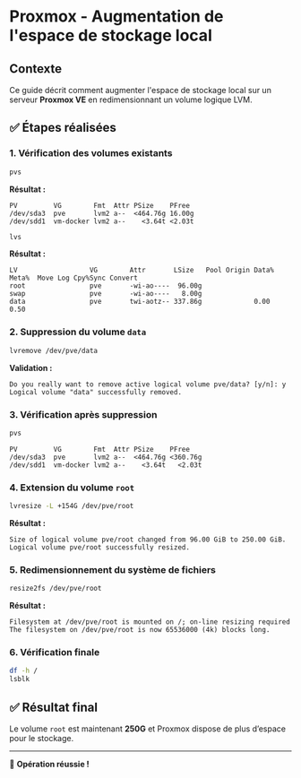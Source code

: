 # Proxmox - Augmentation de l'espace de stockage local

## Contexte
Ce guide décrit comment augmenter l'espace de stockage local sur un serveur **Proxmox VE** en redimensionnant un volume logique LVM.

## ✅ **Étapes réalisées**

### 1. Vérification des volumes existants
```bash
pvs
```
**Résultat :**
```
PV         VG        Fmt  Attr PSize    PFree 
/dev/sda3  pve       lvm2 a--  <464.76g 16.00g
/dev/sdd1  vm-docker lvm2 a--    <3.64t <2.03t
```

```bash
lvs
```
**Résultat :**
```
LV                  VG        Attr       LSize   Pool Origin Data%  Meta%  Move Log Cpy%Sync Convert
root                pve       -wi-ao----  96.00g 
swap                pve       -wi-ao----   8.00g 
data                pve       twi-aotz-- 337.86g             0.00   0.50 
```

### 2. Suppression du volume `data`

```bash
lvremove /dev/pve/data
```
**Validation :**
```
Do you really want to remove active logical volume pve/data? [y/n]: y
Logical volume "data" successfully removed.
```

### 3. Vérification après suppression
```bash
pvs
```
```
PV         VG        Fmt  Attr PSize    PFree   
/dev/sda3  pve       lvm2 a--  <464.76g <360.76g
/dev/sdd1  vm-docker lvm2 a--    <3.64t   <2.03t
```

### 4. Extension du volume `root`
```bash
lvresize -L +154G /dev/pve/root
```
**Résultat :**
```
Size of logical volume pve/root changed from 96.00 GiB to 250.00 GiB.
Logical volume pve/root successfully resized.
```

### 5. Redimensionnement du système de fichiers
```bash
resize2fs /dev/pve/root
```
**Résultat :**
```
Filesystem at /dev/pve/root is mounted on /; on-line resizing required
The filesystem on /dev/pve/root is now 65536000 (4k) blocks long.
```

### 6. Vérification finale
```bash
df -h /
lsblk
```

## ✅ **Résultat final**
Le volume `root` est maintenant **250G** et Proxmox dispose de plus d’espace pour le stockage.

---

🎉 **Opération réussie !**
